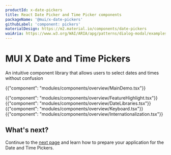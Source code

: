 ```yaml
---
productId: x-date-pickers
title: React Date Picker and Time Picker components
packageName: '@mui/x-date-pickers'
githubLabel: 'component: pickers'
materialDesign: https://m2.material.io/components/date-pickers
waiAria: https://www.w3.org/WAI/ARIA/apg/patterns/dialog-modal/examples/datepicker-dialog/
---
```


# MUI X Date and Time Pickers

<p class="description">An intuitive component library that allows users to select dates and times without confusion</p>

{{"component": "modules/components/overview/MainDemo.tsx"}}

{{"component": "modules/components/overview/FeatureHighlight.tsx"}}
{{"component": "modules/components/overview/DateLibraries.tsx"}}
{{"component": "modules/components/overview/Keyboard.tsx"}}
{{"component": "modules/components/overview/Internationalization.tsx"}}

## What's next?

Continue to the [next page](/x/react-date-pickers/getting-started/) and learn how to prepare your application for the Date and Time Pickers.
